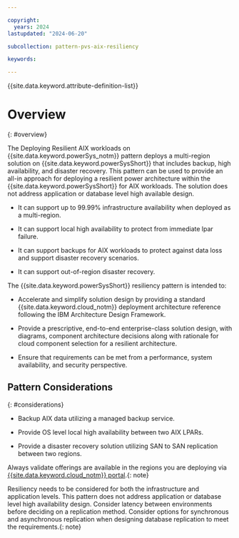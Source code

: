 ```yaml
---

copyright:
  years: 2024
lastupdated: "2024-06-20"

subcollection: pattern-pvs-aix-resiliency

keywords:

---
```


{{site.data.keyword.attribute-definition-list}}

# Overview
{: #overview}


The Deploying Resilient AIX workloads on {{site.data.keyword.powerSys_notm}} pattern deploys a multi-region solution on {{site.data.keyword.powerSysShort}} that includes backup, high availability, and disaster recovery. This pattern can be used to provide an all-in approach for deploying a resilient power architecture within the {{site.data.keyword.powerSysShort}} for AIX workloads. The solution does not address application or database level high available design.

- It can support up to 99.99% infrastructure availability when deployed as a multi-region.

- It can support local high availability to protect from immediate lpar failure.

- It can support backups for AIX workloads to protect against data loss and support disaster recovery scenarios.

- It can support out-of-region disaster recovery.

The {{site.data.keyword.powerSysShort}} resiliency pattern is intended to:

- Accelerate and simplify solution design by providing a standard {{site.data.keyword.cloud_notm}} deployment architecture reference following the IBM Architecture Design Framework.

- Provide a prescriptive, end-to-end enterprise-class solution design, with diagrams, component architecture decisions along with rationale for cloud component selection for a resilient architecture.

- Ensure that requirements can be met from a performance, system availability, and security perspective.



## Pattern Considerations
{: #considerations}

- Backup AIX data utilizing a managed backup service.

- Provide OS level local high availability between two AIX LPARs.

- Provide a disaster recovery solution utilizing SAN to SAN replication between two regions.

Always validate offerings are available in the regions you are deploying via [{{site.data.keyword.cloud_notm}} portal](https://cloud.ibm.com/login).{: note}

Resiliency needs to be considered for both the infrastructure and application levels. This pattern does not address application or database level high availability design. Consider latency between environments before deciding on a replication method. Consider options for synchronous and asynchronous replication when designing database replication to meet the requirements.{: note}




